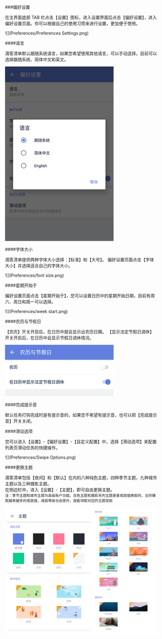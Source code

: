 ###偏好设置

在主界面底部 TAB 栏点击【设置】图标，进入设置界面后点击【偏好设置】，进入偏好设置页面。你可以根据自己的使用习惯来进行设置，更加便于使用。

![](Preferences/Preferences Settings.png)

####语言

滴答清单默认跟随系统语言，如果您希望使用其他语言，可以手动选择。目前可以选择跟随系统、简体中文和英文。

![](Preferences/language.png)

####字体大小

滴答清单提供两种字体大小选择：【标准】和【大号】。
偏好设置页面点击【字体大小】并选择适合自己的字体大小。

![](Preferences/font size.png)

####星期开始于

偏好设置页面点击【星期开始于】，您可以设置日历中的星期开始日期，目前有周六、周日和周一可以选择。

![](Preferences/week start.png)

####农历与节假日

【农历】开关开启后，在日历中就会显示出农历日期。
【显示法定节假日调休】开关开启后，在日历中会显示节假日调休情况。

![](Preferences/holiday.png)

####完成提示音

默认任务打钩完成时是有提示音的，如果您不希望有提示音，也可以把【完成提示音】开关关闭。

####滑动选项

您可以进入【设置】-【偏好设置】-【自定义配置】中，选择【滑动选项】来配置列表页滑动任务的快捷操作。

![](Preferences/Swipe Options.png)

####更换主题

滴答清单包括【夜间】和【默认】在内的八种纯色主题，四种季节主题，九种城市主题以及三种摄影主题。
<br>在侧边栏中，进入【设置】-【主题】，即可自由更换主题。
<br>`注：季节主题和城市主题为高级账户功能。白色主题和摄影系列主题是拿成就值换取的，当你赚取越来越多的成就值，成就等级也会提升，就能领取对应的主题奖励`

![](Preferences/Theme.png)
